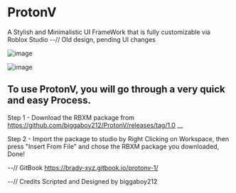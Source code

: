 # ProtonV
A Stylish and Minimalistic UI FrameWork that is fully customizable via Roblox Studio 
--// Old design, pending UI changes

![image](https://github.com/biggaboy212/ProtonV/assets/75142294/79e43c7d-596a-41bd-9260-cf9a1280efd4)

![image](https://github.com/biggaboy212/ProtonV/assets/75142294/aaec51de-7e13-452a-9c48-b645cff5aee0)


To use ProtonV, you will go through a very quick and easy Process.
--

Step 1 - Download the RBXM package from https://github.com/biggaboy212/ProtonV/releases/tag/1.0
__

Step 2 - Import the package to studio by Right Clicking on Workspace, then press "Insert From File" and chose the RBXM package you downloaded, Done!

--// GitBook
https://brady-xyz.gitbook.io/protonv-1/


--// Credits
Scripted and Designed by biggaboy212
